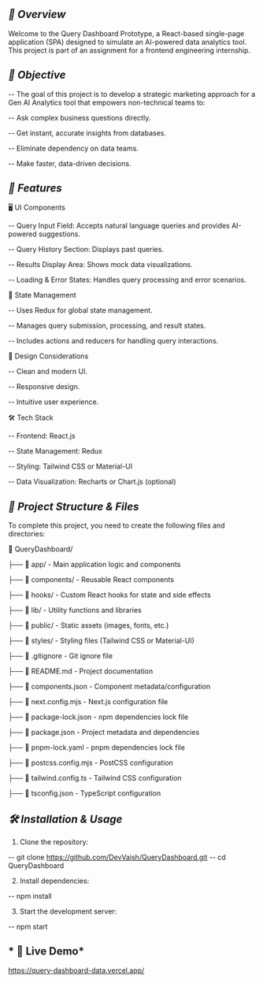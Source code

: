 ## *📌 Overview*

Welcome to the Query Dashboard Prototype, a React-based single-page application (SPA) designed to simulate an AI-powered data analytics tool. This project is part of an assignment for a frontend engineering internship.

## *🚀 Objective*

-- The goal of this project is to develop a strategic marketing approach for a Gen AI Analytics tool that empowers non-technical teams to:

-- Ask complex business questions directly.

-- Get instant, accurate insights from databases.

-- Eliminate dependency on data teams.

-- Make faster, data-driven decisions.


## *📜 Features*

🖥️ UI Components


-- Query Input Field: Accepts natural language queries and provides AI-powered suggestions.

-- Query History Section: Displays past queries.

-- Results Display Area: Shows mock data visualizations.

-- Loading & Error States: Handles query processing and error scenarios.


🔧 State Management

-- Uses Redux for global state management.

-- Manages query submission, processing, and result states.

-- Includes actions and reducers for handling query interactions.


🎨 Design Considerations

-- Clean and modern UI.

-- Responsive design.

-- Intuitive user experience.


🛠️ Tech Stack

-- Frontend: React.js

-- State Management: Redux

-- Styling: Tailwind CSS or Material-UI

-- Data Visualization: Recharts or Chart.js (optional)


## *📂 Project Structure & Files*

To complete this project, you need to create the following files and directories:

📂 QueryDashboard/ 

├── 📂 app/ - Main application logic and components

├── 📂 components/ - Reusable React components

├── 📂 hooks/ - Custom React hooks for state and side effects

├── 📂 lib/ - Utility functions and libraries

├── 📂 public/ - Static assets (images, fonts, etc.)

├── 📂 styles/ - Styling files (Tailwind CSS or Material-UI)

├── 📄 .gitignore - Git ignore file

├── 📄 README.md - Project documentation

├── 📄 components.json - Component metadata/configuration

├── 📄 next.config.mjs - Next.js configuration file

├── 📄 package-lock.json - npm dependencies lock file

├── 📄 package.json - Project metadata and dependencies

├── 📄 pnpm-lock.yaml - pnpm dependencies lock file

├── 📄 postcss.config.mjs - PostCSS configuration

├── 📄 tailwind.config.ts - Tailwind CSS configuration

├── 📄 tsconfig.json - TypeScript configuration



## *🛠️ Installation & Usage*

1. Clone the repository:

-- git clone https://github.com/DevVaish/QueryDashboard.git
-- cd QueryDashboard

2. Install dependencies:

-- npm install

3. Start the development server:

-- npm start


## * 🚀 Live Demo*

 https://query-dashboard-data.vercel.app/ 
